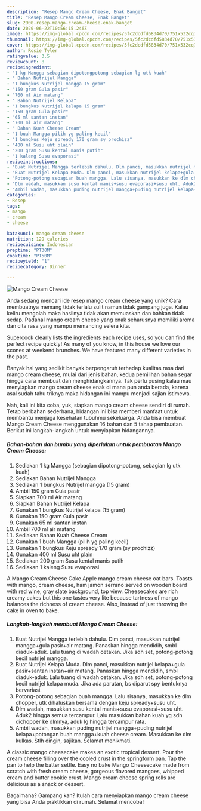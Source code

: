 ```yaml
---
description: "Resep Mango Cream Cheese, Enak Banget"
title: "Resep Mango Cream Cheese, Enak Banget"
slug: 2900-resep-mango-cream-cheese-enak-banget
date: 2020-06-22T10:56:15.246Z
image: https://img-global.cpcdn.com/recipes/5fc2dcdfd5834d70/751x532cq70/mango-cream-cheese-foto-resep-utama.jpg
thumbnail: https://img-global.cpcdn.com/recipes/5fc2dcdfd5834d70/751x532cq70/mango-cream-cheese-foto-resep-utama.jpg
cover: https://img-global.cpcdn.com/recipes/5fc2dcdfd5834d70/751x532cq70/mango-cream-cheese-foto-resep-utama.jpg
author: Rosie Tyler
ratingvalue: 3.5
reviewcount: 8
recipeingredient:
- "1 kg Mangga sebagian dipotongpotong sebagian lg utk kuah"
- " Bahan Nutrijel Mangga"
- "1 bungkus Nutrijel mangga 15 gram"
- "150 gram Gula pasir"
- "700 ml Air matang"
- " Bahan Nutrijel Kelapa"
- "1 bungkus Nutrijel kelapa 15 gram"
- "150 gram Gula pasir"
- "65 ml santan instan"
- "700 ml air matang"
- " Bahan Kuah Cheese Cream"
- "1 buah Mangga pilih yg paling kecil"
- "1 bungkus Keju spready 170 gram sy prochizz"
- "400 ml Susu uht plain"
- "200 gram Susu kental manis putih"
- "1 kaleng Susu evaporasi"
recipeinstructions:
- "Buat Nutrijel Mangga terlebih dahulu. Dlm panci, masukkan nutrijel mangga+gula pasir+air matang. Panaskan hingga mendidih, smbl diaduk-aduk. Lalu tuang di wadah cetakan. Jika sdh set, potong-potong kecil nutrijel mangga."
- "Buat Nutrijel Kelapa Muda. Dlm panci, masukkan nutrijel kelapa+gula pasir+santan instan+air matang. Panaskan hingga mendidih, smbl diaduk-aduk. Lalu tuang di wadah cetakan. Jika sdh set, potong-potong kecil nutrijel kelapa muda. Jika ada parutan, bs diparut spy bentuknya bervariasi."
- "Potong-potong sebagian buah mangga. Lalu sisanya, masukkan ke dlm chopper, utk dihaluskan bersama dengan keju spready+susu uht."
- "Dlm wadah, masukkan susu kental manis+susu evaporasi+susu uht. Aduk2 hingga semua tercampur. Lalu masukkan bahan kuah yg sdh dichopper ke dlmnya, aduk lg hingga tercampur rata."
- "Ambil wadah, masukkan puding nutrijel mangga+puding nutrijel kelapa+potongan buah mangga+kuah cheese cream. Masukkan ke dlm kulkas. Stlh dingin, sajikan. Selamat menikmati."
categories:
- Resep
tags:
- mango
- cream
- cheese

katakunci: mango cream cheese 
nutrition: 129 calories
recipecuisine: Indonesian
preptime: "PT30M"
cooktime: "PT50M"
recipeyield: "1"
recipecategory: Dinner

---
```



![Mango Cream Cheese](https://img-global.cpcdn.com/recipes/5fc2dcdfd5834d70/751x532cq70/mango-cream-cheese-foto-resep-utama.jpg)

Anda sedang mencari ide resep mango cream cheese yang unik? Cara membuatnya memang tidak terlalu sulit namun tidak gampang juga. Kalau keliru mengolah maka hasilnya tidak akan memuaskan dan bahkan tidak sedap. Padahal mango cream cheese yang enak seharusnya memiliki aroma dan cita rasa yang mampu memancing selera kita.

Supercook clearly lists the ingredients each recipe uses, so you can find the perfect recipe quickly! As many of you know, in this house we love our scones at weekend brunches. We have featured many different varieties in the past.

Banyak hal yang sedikit banyak berpengaruh terhadap kualitas rasa dari mango cream cheese, mulai dari jenis bahan, kedua pemilihan bahan segar hingga cara membuat dan menghidangkannya. Tak perlu pusing kalau mau menyiapkan mango cream cheese enak di mana pun anda berada, karena asal sudah tahu triknya maka hidangan ini mampu menjadi sajian istimewa.


Nah, kali ini kita coba, yuk, siapkan mango cream cheese sendiri di rumah. Tetap berbahan sederhana, hidangan ini bisa memberi manfaat untuk membantu menjaga kesehatan tubuhmu sekeluarga. Anda bisa membuat Mango Cream Cheese menggunakan 16 bahan dan 5 tahap pembuatan. Berikut ini langkah-langkah untuk menyiapkan hidangannya.

<!--inarticleads1-->

##### Bahan-bahan dan bumbu yang diperlukan untuk pembuatan Mango Cream Cheese:

1. Sediakan 1 kg Mangga (sebagian dipotong-potong, sebagian lg utk kuah)
1. Sediakan  Bahan Nutrijel Mangga
1. Sediakan 1 bungkus Nutrijel mangga (15 gram)
1. Ambil 150 gram Gula pasir
1. Siapkan 700 ml Air matang
1. Siapkan  Bahan Nutrijel Kelapa
1. Gunakan 1 bungkus Nutrijel kelapa (15 gram)
1. Gunakan 150 gram Gula pasir
1. Gunakan 65 ml santan instan
1. Ambil 700 ml air matang
1. Sediakan  Bahan Kuah Cheese Cream
1. Gunakan 1 buah Mangga (pilih yg paling kecil)
1. Gunakan 1 bungkus Keju spready 170 gram (sy prochizz)
1. Gunakan 400 ml Susu uht plain
1. Sediakan 200 gram Susu kental manis putih
1. Sediakan 1 kaleng Susu evaporasi


A Mango Cream Cheese Cake Apple mango cream cheese oat bars. Toasts with mango, cream cheese, ham jamon serrano served on wooden board with red wine, gray slate background, top view. Cheesecakes are rich creamy cakes but this one tastes very lite because tartness of mango balances the richness of cream cheese. Also, instead of just throwing the cake in oven to bake. 

<!--inarticleads2-->

##### Langkah-langkah membuat Mango Cream Cheese:

1. Buat Nutrijel Mangga terlebih dahulu. Dlm panci, masukkan nutrijel mangga+gula pasir+air matang. Panaskan hingga mendidih, smbl diaduk-aduk. Lalu tuang di wadah cetakan. Jika sdh set, potong-potong kecil nutrijel mangga.
1. Buat Nutrijel Kelapa Muda. Dlm panci, masukkan nutrijel kelapa+gula pasir+santan instan+air matang. Panaskan hingga mendidih, smbl diaduk-aduk. Lalu tuang di wadah cetakan. Jika sdh set, potong-potong kecil nutrijel kelapa muda. Jika ada parutan, bs diparut spy bentuknya bervariasi.
1. Potong-potong sebagian buah mangga. Lalu sisanya, masukkan ke dlm chopper, utk dihaluskan bersama dengan keju spready+susu uht.
1. Dlm wadah, masukkan susu kental manis+susu evaporasi+susu uht. Aduk2 hingga semua tercampur. Lalu masukkan bahan kuah yg sdh dichopper ke dlmnya, aduk lg hingga tercampur rata.
1. Ambil wadah, masukkan puding nutrijel mangga+puding nutrijel kelapa+potongan buah mangga+kuah cheese cream. Masukkan ke dlm kulkas. Stlh dingin, sajikan. Selamat menikmati.


A classic mango cheesecake makes an exotic tropical dessert. Pour the cream cheese filling over the cooled crust in the springform pan. Tap the pan to help the batter settle. Easy no bake Mango Cheesecake made from scratch with fresh cream cheese, gorgeous flavored mangoes, whipped cream and butter cookie crust. Mango cream cheese spring rolls are delicious as a snack or dessert. 

Bagaimana? Gampang kan? Itulah cara menyiapkan mango cream cheese yang bisa Anda praktikkan di rumah. Selamat mencoba!
